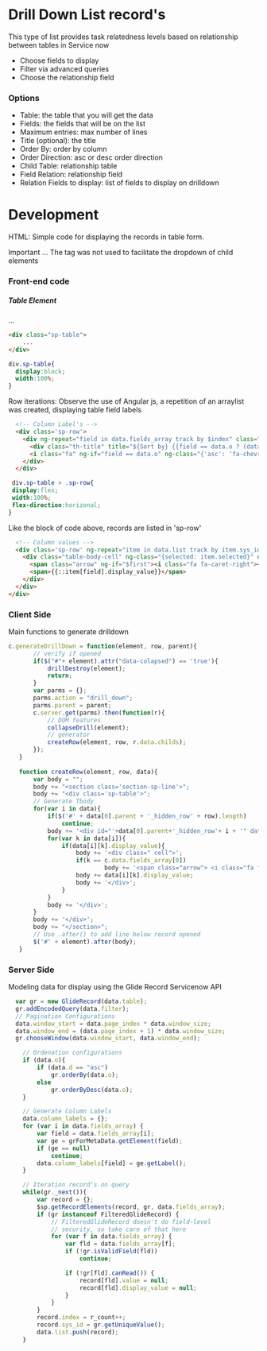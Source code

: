 # Drill Down List record's


This type of list provides task relatedness levels based on relationship between tables in Service now

- Choose fields to display
- Filter via advanced queries
- Choose the relationship field


### Options

- Table: the table that you will get the data
- Fields: the fields that will be on the list
- Maximum entries: max number of lines
- Title (optional): the title
- Order By: order by column
- Order Direction: asc or desc order direction
- Child Table: relationship table
- Field Relation: relationship field
- Relation Fields to display: list of fields to display on drilldown


# Development

HTML: Simple code for displaying the records in table form.

Important ... The <table> tag was not used to facilitate the dropdown of child elements


### Front-end code

##### Table Element
...
```html
<div class="sp-table">
    ...
</div>
```

```CSS
div.sp-table{
  display:block;
  width:100%;
}
```

Row iterations: 
Observe the use of Angular js, a repetition of an arraylist was created, displaying table field labels 

```html
  <!-- Column Label's -->
  <div class='sp-row'>
    <div ng-repeat="field in data.fields_array track by $index" class="table-header-cell">
      <div class="th-title" title="${Sort by} {{field == data.o ? (data.d == 'asc' ?  '${Descending}': '${Ascending}') : '${Ascending}'}}" role="button" tabindex="0" aria-label="{{data.column_labels[field]}}"><b>{{data.column_labels[field]}}</b></div>
      <i class="fa" ng-if="field == data.o" ng-class="{'asc': 'fa-chevron-up', 'desc': 'fa-chevron-down'}[data.d]"></i>
    </div>
  </div>
  ```
  
 ```CSS
  div.sp-table > .sp-row{
  display:flex;
  width:100%;
  flex-direction:horizonal;
}
```
  Like the block of code above, records are listed in 'sp-row'

```HTML
  <!-- Column values -->
  <div class='sp-row' ng-repeat="item in data.list track by item.sys_id" id="tab_row{{item.index}}" data-colapsed="false" ng-click="c.generateDrillDown('tab_row' + item.index , item.index, item.sys_id)">
    <div class="table-body-cell" ng-class="{selected: item.selected}" ng-click="go(item.targetTable, item)" ng-repeat="field in ::data.fields_array" data-field="{{::field}}" data-th="{{::data.column_labels[field]}}">
      <span class="arrow" ng-if="$first"><i class="fa fa-caret-right"></i> </span>
      <span>{{::item[field].display_value}}</span>
    </div>
  </div>
</div>
 ```

### Client Side

Main functions to generate drilldown

 ```JAVASCRIPT
 c.generateDrillDown = function(element, row, parent){
		// verify if opened 
		if($("#"+ element).attr("data-colapsed") == 'true'){
			drillDestroy(element);
			return;
		}	
		var parms = {};
		parms.action = "drill_down";
		parms.parent = parent;
		c.server.get(parms).then(function(r){
		    // DOM features
			collapseDrill(element);
			// generator
			createRow(element, row, r.data.childs);
		});
	}
	
	function createRow(element, row, data){
		var body = "";
		body += "<section class='section-sp-line'>";
		body += "<div class='sp-table'>";
		// Generate Tbody
		for(var i in data){
			if($('#' + data[0].parent + '_hidden_row' + row).length)
				continue;
			body += '<div id="'+data[0].parent+'_hidden_row'+ i + '" data-row="'+ i +'" data-parent="' + data[i].sys_id +'" class="sp-row drill_down_item">';
			for(var k in data[i]){
				if(data[i][k].display_value){	
					body += '<div class=" cell">';
					if(k == c.data.fields_array[0])
							body += '<span class="arrow"> <i class="fa fa-caret-right"></i> </span>';	
					body += data[i][k].display_value;
					body += '</div>';
				}
			}
			body += '</div>';
		}
		body += '</div>';
		body += "</section>";
		// Use .after() to add line below record opened
		$('#' + element).after(body);
	}
 ```
 
 
 ### Server Side
 
 Modeling data for display using the Glide Record Servicenow API
 
  ```JAVASCRIPT
    var gr = new GlideRecord(data.table);
	gr.addEncodedQuery(data.filter);
	// Pagination Configurations
	data.window_start = data.page_index * data.window_size;
	data.window_end = (data.page_index + 1) * data.window_size;
	gr.chooseWindow(data.window_start, data.window_end);
```

```JAVASCRIPT
    // Ordenation configurations
	if (data.o){
		if (data.d == "asc")
			gr.orderBy(data.o);
		else
			gr.orderByDesc(data.o);
	}
```

```JAVASCRIPT
    // Generate Column Labels 
	data.column_labels = {};
	for (var i in data.fields_array) {
		var field = data.fields_array[i];
		var ge = grForMetaData.getElement(field);
		if (ge == null)
			continue;
		data.column_labels[field] = ge.getLabel();
	}

    // Iteration record's on query
	while(gr._next()){
		var record = {};
		$sp.getRecordElements(record, gr, data.fields_array);
		if (gr instanceof FilteredGlideRecord) {
			// FilteredGlideRecord doesn't do field-level
			// security, so take care of that here
			for (var f in data.fields_array) {
				var fld = data.fields_array[f];
				if (!gr.isValidField(fld))
					continue;

				if (!gr[fld].canRead()) {
					record[fld].value = null;
					record[fld].display_value = null;
				}
			}
		}
		record.index = r_count++;
		record.sys_id = gr.getUniqueValue();
		data.list.push(record);
	}
  ```
 

